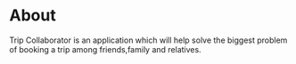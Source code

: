 # About 
 Trip Collaborator is an application which will help solve the biggest problem of booking a trip among friends,family and relatives.
